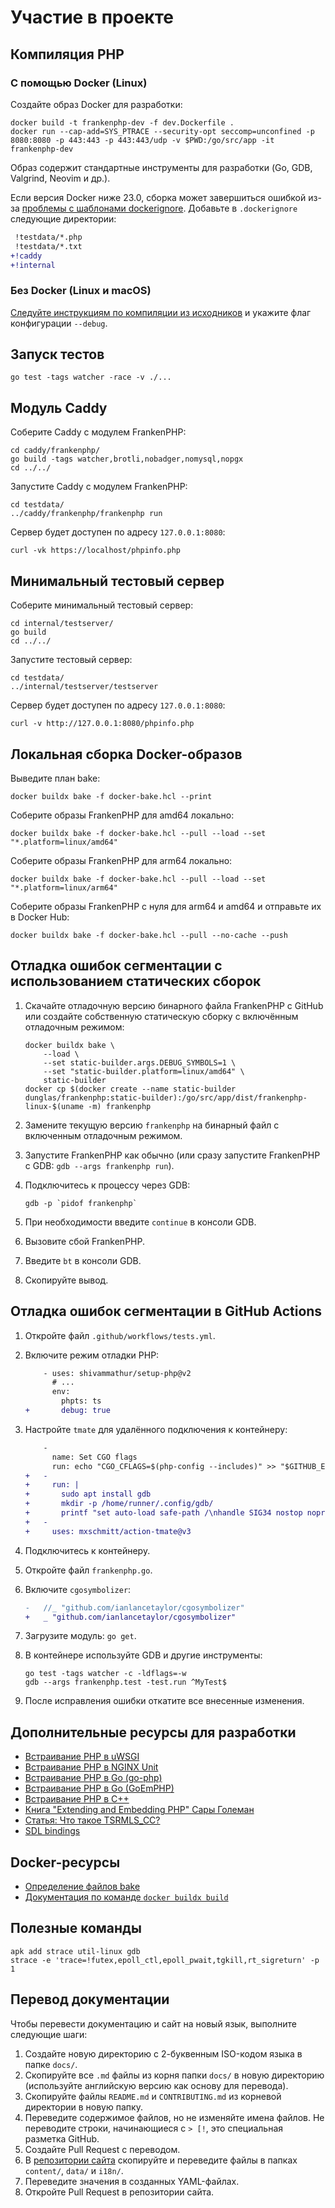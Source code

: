 # Участие в проекте

## Компиляция PHP

### С помощью Docker (Linux)

Создайте образ Docker для разработки:

```console
docker build -t frankenphp-dev -f dev.Dockerfile .
docker run --cap-add=SYS_PTRACE --security-opt seccomp=unconfined -p 8080:8080 -p 443:443 -p 443:443/udp -v $PWD:/go/src/app -it frankenphp-dev
```

Образ содержит стандартные инструменты для разработки (Go, GDB, Valgrind, Neovim и др.).

Если версия Docker ниже 23.0, сборка может завершиться ошибкой из-за [проблемы с шаблонами dockerignore](https://github.com/moby/moby/pull/42676). Добавьте в `.dockerignore` следующие директории:

```patch
 !testdata/*.php
 !testdata/*.txt
+!caddy
+!internal
```

### Без Docker (Linux и macOS)

[Следуйте инструкциям по компиляции из исходников](https://frankenphp.dev/docs/compile/) и укажите флаг конфигурации `--debug`.

## Запуск тестов

```console
go test -tags watcher -race -v ./...
```

## Модуль Caddy

Соберите Caddy с модулем FrankenPHP:

```console
cd caddy/frankenphp/
go build -tags watcher,brotli,nobadger,nomysql,nopgx
cd ../../
```

Запустите Caddy с модулем FrankenPHP:

```console
cd testdata/
../caddy/frankenphp/frankenphp run
```

Сервер будет доступен по адресу `127.0.0.1:8080`:

```console
curl -vk https://localhost/phpinfo.php
```

## Минимальный тестовый сервер

Соберите минимальный тестовый сервер:

```console
cd internal/testserver/
go build
cd ../../
```

Запустите тестовый сервер:

```console
cd testdata/
../internal/testserver/testserver
```

Сервер будет доступен по адресу `127.0.0.1:8080`:

```console
curl -v http://127.0.0.1:8080/phpinfo.php
```

## Локальная сборка Docker-образов

Выведите план bake:

```console
docker buildx bake -f docker-bake.hcl --print
```

Соберите образы FrankenPHP для amd64 локально:

```console
docker buildx bake -f docker-bake.hcl --pull --load --set "*.platform=linux/amd64"
```

Соберите образы FrankenPHP для arm64 локально:

```console
docker buildx bake -f docker-bake.hcl --pull --load --set "*.platform=linux/arm64"
```

Соберите образы FrankenPHP с нуля для arm64 и amd64 и отправьте их в Docker Hub:

```console
docker buildx bake -f docker-bake.hcl --pull --no-cache --push
```

## Отладка ошибок сегментации с использованием статических сборок

1. Скачайте отладочную версию бинарного файла FrankenPHP с GitHub или создайте собственную статическую сборку с включённым отладочным режимом:

    ```console
    docker buildx bake \
        --load \
        --set static-builder.args.DEBUG_SYMBOLS=1 \
        --set "static-builder.platform=linux/amd64" \
        static-builder
    docker cp $(docker create --name static-builder dunglas/frankenphp:static-builder):/go/src/app/dist/frankenphp-linux-$(uname -m) frankenphp
    ```

2. Замените текущую версию `frankenphp` на бинарный файл с включенным отладочным режимом.
3. Запустите FrankenPHP как обычно (или сразу запустите FrankenPHP с GDB: `gdb --args frankenphp run`).
4. Подключитесь к процессу через GDB:

    ```console
    gdb -p `pidof frankenphp`
    ```

5. При необходимости введите `continue` в консоли GDB.
6. Вызовите сбой FrankenPHP.
7. Введите `bt` в консоли GDB.
8. Скопируйте вывод.

## Отладка ошибок сегментации в GitHub Actions

1. Откройте файл `.github/workflows/tests.yml`.
2. Включите режим отладки PHP:

    ```patch
        - uses: shivammathur/setup-php@v2
          # ...
          env:
            phpts: ts
    +       debug: true
    ```

3. Настройте `tmate` для удалённого подключения к контейнеру:

    ```patch
        -
          name: Set CGO flags
          run: echo "CGO_CFLAGS=$(php-config --includes)" >> "$GITHUB_ENV"
    +   -
    +     run: |
    +       sudo apt install gdb
    +       mkdir -p /home/runner/.config/gdb/
    +       printf "set auto-load safe-path /\nhandle SIG34 nostop noprint pass" > /home/runner/.config/gdb/gdbinit
    +   -
    +     uses: mxschmitt/action-tmate@v3
    ```

4. Подключитесь к контейнеру.
5. Откройте файл `frankenphp.go`.
6. Включите `cgosymbolizer`:

    ```patch
    -	//_ "github.com/ianlancetaylor/cgosymbolizer"
    +	_ "github.com/ianlancetaylor/cgosymbolizer"
    ```

7. Загрузите модуль: `go get`.
8. В контейнере используйте GDB и другие инструменты:

    ```console
    go test -tags watcher -c -ldflags=-w
    gdb --args frankenphp.test -test.run ^MyTest$
    ```

9. После исправления ошибки откатите все внесенные изменения.

## Дополнительные ресурсы для разработки

* [Встраивание PHP в uWSGI](https://github.com/unbit/uwsgi/blob/master/plugins/php/php_plugin.c)
* [Встраивание PHP в NGINX Unit](https://github.com/nginx/unit/blob/master/src/nxt_php_sapi.c)
* [Встраивание PHP в Go (go-php)](https://github.com/deuill/go-php)
* [Встраивание PHP в Go (GoEmPHP)](https://github.com/mikespook/goemphp)
* [Встраивание PHP в C++](https://gist.github.com/paresy/3cbd4c6a469511ac7479aa0e7c42fea7)
* [Книга "Extending and Embedding PHP" Сары Големан](https://books.google.fr/books?id=zMbGvK17_tYC&pg=PA254&lpg=PA254#v=onepage&q&f=false)
* [Статья: Что такое TSRMLS_CC?](http://blog.golemon.com/2006/06/what-heck-is-tsrmlscc-anyway.html)
* [SDL bindings](https://pkg.go.dev/github.com/veandco/go-sdl2@v0.4.21/sdl#Main)

## Docker-ресурсы

* [Определение файлов bake](https://docs.docker.com/build/customize/bake/file-definition/)
* [Документация по команде `docker buildx build`](https://docs.docker.com/engine/reference/commandline/buildx_build/)

## Полезные команды

```console
apk add strace util-linux gdb
strace -e 'trace=!futex,epoll_ctl,epoll_pwait,tgkill,rt_sigreturn' -p 1
```

## Перевод документации

Чтобы перевести документацию и сайт на новый язык, выполните следующие шаги:

1. Создайте новую директорию с 2-буквенным ISO-кодом языка в папке `docs/`.
2. Скопируйте все `.md` файлы из корня папки `docs/` в новую директорию (используйте английскую версию как основу для перевода).
3. Скопируйте файлы `README.md` и `CONTRIBUTING.md` из корневой директории в новую папку.
4. Переведите содержимое файлов, но не изменяйте имена файлов. Не переводите строки, начинающиеся с `> [!`, это специальная разметка GitHub.
5. Создайте Pull Request с переводом.
6. В [репозитории сайта](https://github.com/dunglas/frankenphp-website/tree/main) скопируйте и переведите файлы в папках `content/`, `data/` и `i18n/`.
7. Переведите значения в созданных YAML-файлах.
8. Откройте Pull Request в репозитории сайта.
